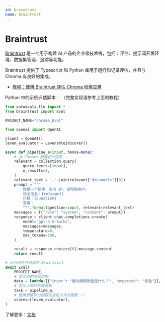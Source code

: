 ```yaml
---
id: braintrust
name: Braintrust
---
```


# Braintrust

[Braintrust](https://www.braintrustdata.com) 是一个用于构建 AI 产品的企业级技术栈，包括：评估、提示词开发环境、数据集管理、追踪等功能。

Braintrust 提供了 Typescript 和 Python 库用于运行和记录评估，并且与 Chroma 有良好的集成。

- [教程：使用 Braintrust 评估 Chroma 检索应用](https://www.braintrustdata.com/docs/examples/rag)

Python 中的示例评估脚本：
（完整实现请参考上面的教程）
```python
from autoevals.llm import *
from braintrust import Eval

PROJECT_NAME="Chroma_Eval"

from openai import OpenAI

client = OpenAI()
leven_evaluator = LevenshteinScorer()

async def pipeline_a(input, hooks=None):
    # 从 Chroma 获取相关信息
    relevant = collection.query(
        query_texts=[input],
        n_results=1,
    )
    relevant_text = ','.join(relevant["documents"][0])
    prompt = """
        你是一个助手，名叫 BT。请帮助用户。
        相关信息：{relevant}
        问题：{question}
        答案：
        """.format(question=input, relevant=relevant_text)
    messages = [{"role": "system", "content": prompt}]
    response = client.chat.completions.create(
        model="gpt-3.5-turbo",
        messages=messages,
        temperature=0,
        max_tokens=100,
    )

    result = response.choices[0].message.content
    return result

# 运行评估并记录到 Braintrust
await Eval(
    PROJECT_NAME,
    # 定义你的测试用例
    data = lambda:[{"input": "我的眼睛颜色是什么？", "expected": "棕色"}],
    # 定义上面的检索流程
    task = pipeline_a,
    # 使用预置评分函数或自定义评分函数 :)
    scores=[leven_evaluator],
)
```

了解更多：[文档](https://www.braintrustdata.com/docs)